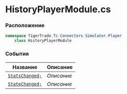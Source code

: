 
# HistoryPlayerModule.cs
### Расположение
```csharp
namespace TigerTrade.Tc.Connectors.Simulator.Player  
    class HistoryPlayerModule
```

### События
| Название | Описание |
| --- | --- |
| [`StatsChanged;`](./События/StatsChanged;.md) | *Описание* |
| [`StateChanged;`](./События/StateChanged;.md) | *Описание* |

